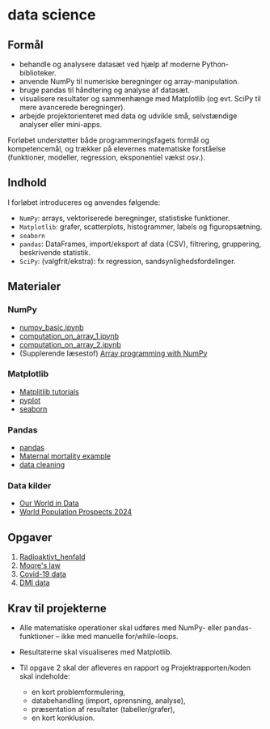 # data science

## Formål

- behandle og analysere datasæt ved hjælp af moderne Python-biblioteker.
- anvende NumPy til numeriske beregninger og array-manipulation.
- bruge pandas til håndtering og analyse af datasæt.
- visualisere resultater og sammenhænge med Matplotlib (og evt. SciPy til mere avancerede beregninger).
- arbejde projektorienteret med data og udvikle små, selvstændige analyser eller mini-apps.

Forløbet understøtter både programmeringsfagets formål og kompetencemål, og trækker på elevernes matematiske forståelse (funktioner, modeller, regression, eksponentiel vækst osv.).

## Indhold

I forløbet introduceres og anvendes følgende:

- `NumPy`: arrays, vektoriserede beregninger, statistiske funktioner.
- `Matplotlib`: grafer, scatterplots, histogrammer, labels og figuropsætning.
- `seaborn` 
- `pandas`: DataFrames, import/eksport af data (CSV), filtrering, gruppering, beskrivende statistik.
- `SciPy`: (valgfrit/ekstra): fx regression, sandsynlighedsfordelinger.


## Materialer

### NumPy
- [numpy_basic.ipynb](numpy_basic.ipynb)
- [computation_on_array_1.ipynb](computation_on_array_1.ipynb) 
- [computation_on_array_2.ipynb](computation_on_array_2.ipynb)
- (Supplerende læsestof) [Array programming with NumPy](https://www.nature.com/articles/s41586-020-2649-2)
### Matplotlib
- [Matplitlib tutorials](https://matplotlib.org/stable/users/explain/quick_start.html#quick-start)
- [pyplot](https://matplotlib.org/stable/tutorials/pyplot.html)
- [seaborn](https://seaborn.pydata.org/tutorial/introduction.html)
### Pandas
- [pandas](https://pandas.pydata.org/docs/user_guide/10min.html)
- [Maternal mortality example](https://maternalmortalityexample.netlify.app/maternal_mortality.html)
- [data cleaning](https://realpython.com/python-data-cleaning-numpy-pandas/)

### Data kilder
- [Our World in Data](https://ourworldindata.org/)
- [World Population Prospects 2024](https://population.un.org/wpp/downloads?folder=Standard%20Projections&group=Most%20used)

## Opgaver 

1. [Radioaktivt_henfald](https://classroom.github.com/a/fSm2uYTX)
2. [Moore's law](https://classroom.github.com/a/KVn_W6QB)
3. [Covid-19 data](https://classroom.github.com/a/v_typcv7)
4. [DMI data](https://classroom.github.com/a/O2WYWUSV)


## Krav til projekterne

- Alle matematiske operationer skal udføres med NumPy- eller pandas-funktioner – ikke med manuelle for/while-loops.
- Resultaterne skal visualiseres med Matplotlib.
- Til opgave 2 skal der afleveres en rapport og Projektrapporten/koden skal indeholde:

    - en kort problemformulering,
    - databehandling (import, oprensning, analyse),
    - præsentation af resultater (tabeller/grafer),
    - en kort konklusion.
